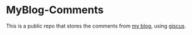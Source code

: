 # MyBlog-Comments
This is a public repo that stores the comments from [my blog](https://www.raffertyuy.com), using [giscus](https://giscus.app/).
